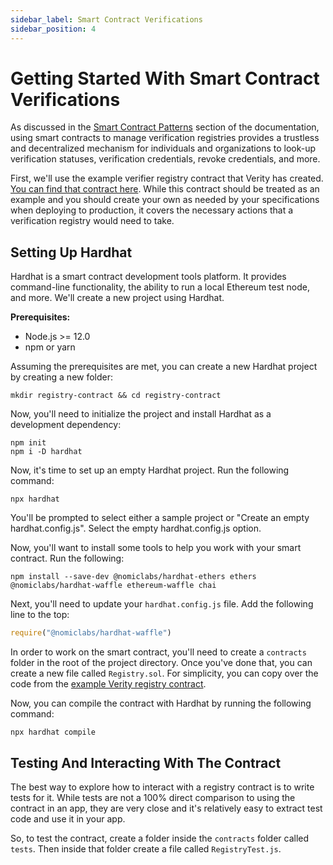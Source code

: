 ```yaml
---
sidebar_label: Smart Contract Verifications
sidebar_position: 4
---
```


# Getting Started With Smart Contract Verifications

As discussed in the [Smart Contract Patterns](../patterns/smart-contract-verity.md) section of the documentation, using smart contracts to manage verification registries provides a trustless and decentralized mechanism for individuals and organizations to look-up verification statuses, verification credentials, revoke credentials, and more.

First, we'll use the example verifier registry contract that Verity has created. [You can find that contract here](https://github.com/centrehq/demo-site/blob/main/packages/contract/contracts/VerificationRegistry.sol). While this contract should be treated as an example and you should create your own as needed by your specifications when deploying to production, it covers the necessary actions that a verification registry would need to take.

## Setting Up Hardhat

Hardhat is a smart contract development tools platform. It provides command-line functionality, the ability to run a local Ethereum test node, and more. We'll create a new project using Hardhat.

**Prerequisites:**

- Node.js >= 12.0
- npm or yarn

Assuming the prerequisites are met, you can create a new Hardhat project by creating a new folder:

`mkdir registry-contract && cd registry-contract`

Now, you'll need to initialize the project and install Hardhat as a development dependency:

```
npm init
npm i -D hardhat
```

Now, it's time to set up an empty Hardhat project. Run the following command:

`npx hardhat`

You'll be prompted to select either a sample project or "Create an empty hardhat.config.js". Select the empty hardhat.config.js option.

Now, you'll want to install some tools to help you work with your smart contract. Run the following:

`npm install --save-dev @nomiclabs/hardhat-ethers ethers @nomiclabs/hardhat-waffle ethereum-waffle chai`

Next, you'll need to update your `hardhat.config.js` file. Add the following line to the top:

```js
require("@nomiclabs/hardhat-waffle")
```

In order to work on the smart contract, you'll need to create a `contracts` folder in the root of the project directory. Once you've done that, you can create a new file called `Registry.sol`. For simplicity, you can copy over the code from the [example Verity registry contract](https://github.com/centrehq/demo-site/blob/main/packages/contract/contracts/VerificationRegistry.sol).

Now, you can compile the contract with Hardhat by running the following command:

`npx hardhat compile`

## Testing And Interacting With The Contract

The best way to explore how to interact with a registry contract is to write tests for it. While tests are not a 100% direct comparison to using the contract in an app, they are very close and it's relatively easy to extract test code and use it in your app.

So, to test the contract, create a folder inside the `contracts` folder called `tests`. Then inside that folder create a file called `RegistryTest.js`.
